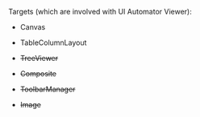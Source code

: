 Targets (which are involved with UI Automator Viewer):


* Canvas
* TableColumnLayout

* ~~TreeViewer~~
* ~~Composite~~
* ~~ToolbarManager~~
* ~~Image~~

